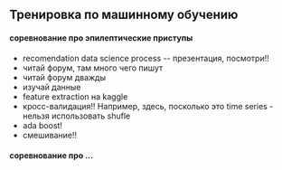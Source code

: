 ## Тренировка по машинному обучению


#### соревнование про эпилептические приступы
* recomendation data science process -- презентация, посмотри!!
* читай форум, там много чего пишут
* читай форум дважды
* изучай данные
* feature extraction на kaggle
* кросс-валидация!! Например, здесь, посколько это time series -
нельзя использовать shufle
* ada boost!
* смешивание!!


#### соревнование про ...
